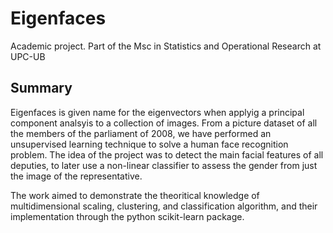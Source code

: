 # Eigenfaces

Academic project. Part of the Msc in Statistics and Operational Research at UPC-UB

## Summary
Eigenfaces is given name for the eigenvectors when applyig a principal component analsyis to a collection of images. From a picture dataset of all the members of the parliament of 2008, we have performed an unsupervised learning technique to solve a human face recognition problem. The idea of the project was to detect the main facial features of all deputies, to later use a non-linear classifier to assess the gender from just the image of the representative.

The work aimed to demonstrate the theoritical knowledge of multidimensional scaling, clustering, and classification algorithm, and their implementation through the python scikit-learn package.

